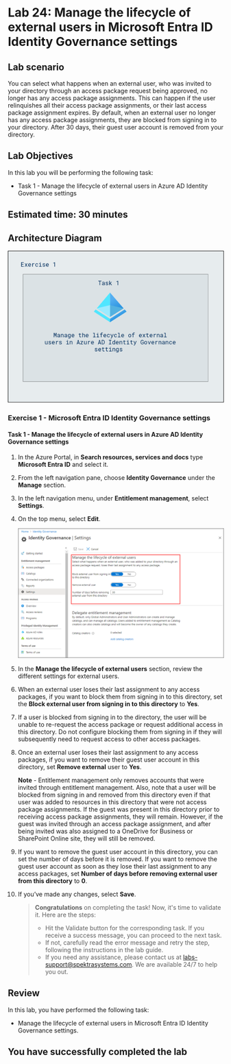 # Lab 24: Manage the lifecycle of external users in Microsoft Entra ID Identity Governance settings  

## Lab scenario

You can select what happens when an external user, who was invited to your directory through an access package request being approved, no longer has any access package assignments. This can happen if the user relinquishes all their access package assignments, or their last access package assignment expires. By default, when an external user no longer has any access package assignments, they are blocked from signing in to your directory. After 30 days, their guest user account is removed from your directory.

## Lab Objectives

In this lab you will be performing the following task:

- Task 1 - Manage the lifecycle of external users in Azure AD Identity Governance settings

## Estimated time: 30 minutes

## Architecture Diagram

   ![](./media/arch24.PNG)

### Exercise 1 - Microsoft Entra ID Identity Governance settings

#### Task 1 - Manage the lifecycle of external users in Azure AD Identity Governance settings

1. In the Azure Portal, in **Search resources, services and docs** type **Microsoft Entra ID** and select it.

2. From the left navigation pane, choose **Identity Governance** under the **Manage** section.

3. In the left navigation menu, under **Entitlement management**, select **Settings**.

4. On the top menu, select **Edit**.

    ![Screen image displaying the Identity governance settings page with manage the lifecycle of external users highlighted.](./media/lp4-mod1-manage-lifcycle-of-ext-users-1.png)

5. In the **Manage the lifecycle of external users** section, review the different settings for external users.

6. When an external user loses their last assignment to any access packages, if you want to block them from signing in to this directory, set the **Block external user from signing in to this directory** to **Yes**.

7. If a user is blocked from signing in to the directory, the user will be unable to re-request the access package or request additional access in this directory. Do not configure blocking them from signing in if they will subsequently need to request access to other access packages.

8. Once an external user loses their last assignment to any access packages, if you want to remove their guest user account in this directory, set **Remove external** user to **Yes**.

    **Note** - Entitlement management only removes accounts that were invited through entitlement management. Also, note that a user will be blocked from signing in and removed from this directory even if that user was added to resources in this directory that were not access package assignments. If the guest was present in this directory prior to receiving access package assignments, they will remain. However, if the guest was invited through an access package assignment, and after being invited was also assigned to a OneDrive for Business or SharePoint Online site, they will still be removed.

9. If you want to remove the guest user account in this directory, you can set the number of days before it is removed. If you want to remove the guest user account as soon as they lose their last assignment to any access packages, set **Number of days before removing external user from this directory** to **0**.

10. If you’ve made any changes, select **Save**.

    > **Congratulations** on completing the task! Now, it's time to validate it. Here are the steps:
    > - Hit the Validate button for the corresponding task. If you receive a success message, you can proceed to the next task.
    > - If not, carefully read the error message and retry the step, following the instructions in the lab guide. 
    > - If you need any assistance, please contact us at labs-support@spektrasystems.com. We are available 24/7 to help you out.

   <validation step="ba4b2d32-214b-4e01-80e3-1ce188effb11" />

## Review

In this lab, you have performed  the following task:

- Manage the lifecycle of external users in Microsoft Entra ID Identity Governance settings.
  
## You have successfully completed the lab
